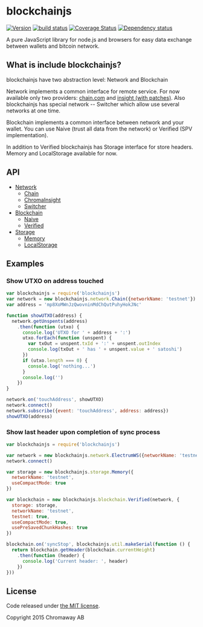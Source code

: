 # blockchainjs

[![Version](http://img.shields.io/npm/v/blockchainjs.svg?style=flat-square)](https://www.npmjs.org/package/blockchainjs)
[![build status](https://img.shields.io/travis/chromaway/blockchainjs.svg?branch=master&style=flat-square)](http://travis-ci.org/chromaway/blockchainjs)
[![Coverage Status](https://img.shields.io/coveralls/chromaway/blockchainjs.svg?style=flat-square)](https://coveralls.io/r/chromaway/blockchainjs)
[![Dependency status](https://img.shields.io/david/chromaway/blockchainjs.svg?style=flat-square)](https://david-dm.org/chromaway/blockchainjs#info=dependencies)

A pure JavaScript library for node.js and browsers for easy data exchange between wallets and bitcoin network.

## What is include blockchainjs?

blockchainjs have two abstraction level: Network and Blockchain

Network implements a common interface for remote service. For now available only two providers: [chain.com](http://chain.com/) and [insight (with patches)](https://github.com/chromaway/insight-api). Also blockchainjs has special network -- Switcher which allow use several networks at one time.

Blockchain implements a common interface between network and your wallet. You can use Naive (trust all data from the network) or Verified (SPV implementation).

In addition to Verified blockchainjs has Storage interface for store headers. Memory and LocalStorage available for now.

## API

  * [Network](https://github.com/chromaway/blockchainjs/blob/master/docs/networkapi.md)
    * [Chain](https://github.com/chromaway/blockchainjs/blob/master/docs/networkapi.md#chain)
    * [ChromaInsight](https://github.com/chromaway/blockchainjs/blob/master/docs/networkapi.md#chromainsight)
    * [Switcher](https://github.com/chromaway/blockchainjs/blob/master/docs/networkapi.md#switcher)
  * [Blockchain](https://github.com/chromaway/blockchainjs/blob/master/docs/blockchainapi.md)
    * [Naive](https://github.com/chromaway/blockchainjs/blob/master/docs/blockchainapi.md#naive)
    * [Verified](https://github.com/chromaway/blockchainjs/blob/master/docs/blockchainapi.md#verified)
  * [Storage](https://github.com/chromaway/blockchainjs/blob/master/docs/storageapi.md)
    * [Memory](https://github.com/chromaway/blockchainjs/blob/master/docs/storageapi.md#memory)
    * [LocalStorage](https://github.com/chromaway/blockchainjs/blob/master/docs/storageapi.md#localstorage)

## Examples

### Show UTXO on address touched
```js
var blockchainjs = require('blockchainjs')
var network = new blockchainjs.network.Chain({networkName: 'testnet'})
var address = 'mp8XoMWnJzQwovninMdChQutPuhyHokJNc'

function showUTXO(address) {
  network.getUnspents(address)
    .then(function (utxo) {
      console.log('UTXO for ' + address + ':')
      utxo.forEach(function (unspent) {
        var txOut = unspent.txId + ':' + unspent.outIndex
        console.log(txOut + ' has ' + unspent.value + ' satoshi')
      })
      if (utxo.length === 0) {
        console.log('nothing...')
      }
      console.log('')
    })
}

network.on('touchAddress', showUTXO)
network.connect()
network.subscribe({event: 'touchAddress', address: address})
showUTXO(address)
```

### Show last header upon completion of sync process
```js
var blockchainjs = require('blockchainjs')

var network = new blockchainjs.network.ElectrumWS({networkName: 'testnet'})
network.connect()

var storage = new blockchainjs.storage.Memory({
  networkName: 'testnet',
  useCompactMode: true
})

var blockchain = new blockchainjs.blockchain.Verified(network, {
  storage: storage,
  networkName: 'testnet',
  testnet: true,
  useCompactMode: true,
  usePreSavedChunkHashes: true
})

blockchain.on('syncStop', blockchainjs.util.makeSerial(function () {
  return blockchain.getHeader(blockchain.currentHeight)
    .then(function (header) {
      console.log('Current header: ', header)
    })
}))
```

## License

Code released under [the MIT license](https://github.com/chromaway/blockchainjs/blob/master/LICENSE).

Copyright 2015 Chromaway AB
